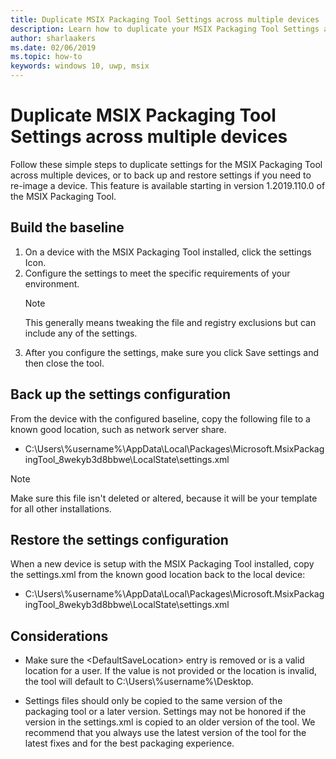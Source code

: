 ```yaml
---
title: Duplicate MSIX Packaging Tool Settings across multiple devices
description: Learn how to duplicate your MSIX Packaging Tool Settings across multiple devices
author: sharlaakers
ms.date: 02/06/2019
ms.topic: how-to
keywords: windows 10, uwp, msix
---
```


# Duplicate MSIX Packaging Tool Settings across multiple devices 

Follow these simple steps to duplicate settings for the MSIX Packaging Tool across multiple devices, or to back up and restore settings if you need to re-image a device. This feature is available starting in version 1.2019.110.0 of the MSIX Packaging Tool. 

## Build the baseline

1. On a device with the MSIX Packaging Tool installed, click the settings Icon.
2. Configure the settings to meet the specific requirements of your environment.
    > [!NOTE]
    > This generally means tweaking the file and registry exclusions but can include any of the settings.
3. After you configure the settings, make sure you click Save settings and then close the tool.  

## Back up the settings configuration

From the device with the configured baseline, copy the following file to a known good location, such as network server share.

* C:\Users\\%username%\AppData\Local\Packages\Microsoft.MsixPackagingTool_8wekyb3d8bbwe\LocalState\settings.xml  

> [!NOTE]
> Make sure this file isn't deleted or altered, because it will be your template for all other installations.

## Restore the settings configuration

When a new device is setup with the MSIX Packaging Tool installed, copy the settings.xml from the known good location back to the local device: 

* C:\Users\\%username%\AppData\Local\Packages\Microsoft.MsixPackagingTool_8wekyb3d8bbwe\LocalState\settings.xml 

## Considerations

* Make sure the \<DefaultSaveLocation\> entry is removed or is a valid location for a user. If the value is not provided or the location is invalid, the tool will default to C:\Users\\%username%\Desktop.

* Settings files should only be copied to the same version of the packaging tool or a later version. Settings may not be honored if the version in the settings.xml is copied to an older version of the tool. We recommend that you always use the latest version of the tool for the latest fixes and for the best packaging experience.  
